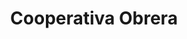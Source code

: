 ---
title: "Cooperativa Obrera"
url: /ingeniero-luis-a-huergo/cooperativa-obrera/
shop: Lebensmittel
---